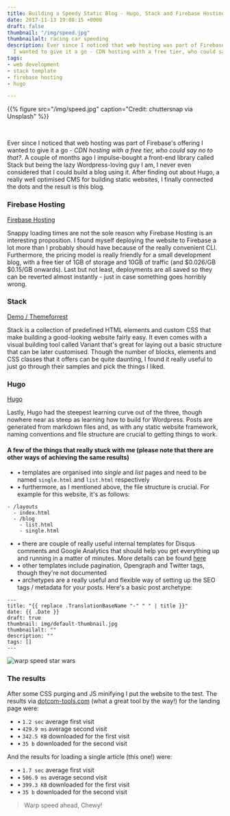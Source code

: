 ```yaml
---
title: Building a Speedy Static Blog - Hugo, Stack and Firebase Hosting
date: 2017-11-13 19:08:15 +0000
draft: false
thumbnail: "/img/speed.jpg"
thumbnailalt: racing car speeding
description: Ever since I noticed that web hosting was part of Firebase's offering
  I wanted to give it a go - CDN hosting with a free tier, who could say no to that?
tags:
- web development
- stack template
- firebase hosting
- hugo

---
```


{{% figure src="/img/speed.jpg" caption="Credit: chuttersnap via Unsplash" %}}

&nbsp;

Ever since I noticed that web hosting was part of Firebase's offering I wanted to give it a go - _CDN hosting with a free tier, who could say no to that?_. A couple of months ago I impulse-bought a front-end library called Stack but being the lazy Wordpress-loving guy I am, I never even considered that I could build a blog using it. After finding out about Hugo, a really well optimised CMS for building static websites, I finally connected the dots and the result is this blog.

<!--more-->

### Firebase Hosting ###

[Firebase Hosting](https://firebase.google.com/docs/hosting/)

Snappy loading times are not the sole reason why Firebase Hosting is an interesting proposition. I found myself deploying the website to Firebase a lot more than I probably should have because of the really convenient CLI. Furthermore, the pricing model is really friendly for a small development blog, with a free tier of 1GB of storage and 10GB of traffic (and $0.026/GB
$0.15/GB onwards). Last but not least, deployments are all saved so they can be reverted almost instantly - just in case something goes horribly wrong.

### Stack ###

[Demo / Themeforrest](https://themeforest.net/item/stack-multipurpose-html-with-page-builder/19337626)

Stack is a collection of predefined HTML elements and custom CSS that make building a good-looking website fairly easy. It even comes with a visual building tool called Variant that's great for laying out a basic structure that can be later customised. Though the number of blocks, elements and CSS classes that it offers can be quite daunting, I found it really useful to just go through their samples and pick the things I liked.

### Hugo ###

[Hugo](https://gohugo.io)

Lastly, Hugo had the steepest learning curve out of the three, though nowhere near as steep as learning how to build for Wordpress. Posts are generated from markdown files and, as with any  static website framework, naming conventions and file structure are crucial to getting things to work. 

#### A few of the things that really stuck with me (please note that there are other ways of achieving the same results) ####

* • templates are organised into _single_ and _list_ pages and need to be named `single.html` and `list.html` respectively
* • furthermore, as I mentioned above, the file structure is crucial. For example for this website, it's as follows:

```
- /layouts
  - index.html
  - /blog
    - list.html
    - single.html 
```

* • there are couple of really useful internal templates for Disqus comments and Google Analytics that should help you get everything up and running in a matter of minutes. More details can be found [here](https://gohugo.io/templates/internal/)
* • other templates include pagination, Opengraph and Twitter tags, though they're not documented
* • archetypes are a really useful and flexible way of setting up the SEO tags / metadata for your posts. Here's a basic post archetype:

```
---
title: "{{ replace .TranslationBaseName "-" " " | title }}"
date: {{ .Date }}
draft: true
thumbnail: img/default-thumbnail.jpg
thumbnailalt: ""
description: ""
tags: []
---
```

![warp speed star wars](https://media.giphy.com/media/XAlKUAC4S1X32/giphy.gif#center-image)

### The results ###

After some CSS purging and JS minifying I put the website to the test. The results via [dotcom-tools.com](https://dotcom-tools.com) (what a great tool by the way!) for the landing page were:

* • `1.2 sec` average first visit 
* • `429.9 ms` average second visit
* • `342.5 KB` downloaded for the first visit
* • `35 b` downloaded for the second visit

And the results for loading a single article (this one!) were:

* • `1.7 sec` average first visit 
* • `506.9 ms` average second visit
* • `399.3 KB` downloaded for the first visit
* • `35 b` downloaded for the second visit

> Warp speed ahead, Chewy!
